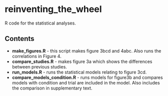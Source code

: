 # reinventing_the_wheel

R code for the statistical analyses. 

## Contents

- **make_figures.R** - this script makes figure 3bcd and 4abc. Also runs the correlations in Figure 4. 
- **compare_studies.R** - makes figure 3a which shows the differences between previous studies.
- **run_models.R** - runs the statistical models relating to figure 3cd.
- **compare_models_condition.R** - runs models for figure3b and compares models with condition and trial are included in the model. Also includes the comparison in supplementary text.  
